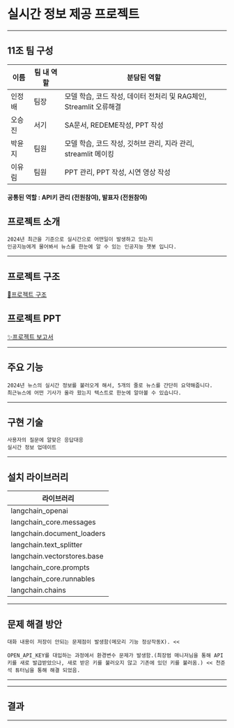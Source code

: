 # 실시간 정보 제공 프로젝트

***

## 11조 팀 구성
| 이름 | 팀 내 역할 | 분담된 역할 |
| ---------- | ---------- | ---------- |
| 인정배 | 팀장 | 모델 학습, 코드 작성, 데이터 전처리 및 RAG체인, Streamlit 오류해결 |
| 오승진 | 서기 | SA문서, REDEME작성, PPT 작성 |
| 박윤지 | 팀원 | 모델 학습, 코드 작성, 깃허브 관리, 지라 관리, streamlit 메이킹 |
| 이유림 | 팀원 | PPT 관리, PPT 작성, 시연 영상 작성 |

#### 공통된 역할 : API키 관리 (전원참여), 발표자 (전원참여)

## 프로젝트 소개
```
2024년 최근을 기준으로 실시간으로 어떤일이 발생하고 있는지
인공지능에게 물어봐서 뉴스를 한눈에 알 수 있는 인공지능 챗봇 입니다.
```
***

## 프로젝트 구조
[🔑프로젝트 구조](https://excalidraw.com/#json=QuYLlVgxDJso7_o-aGJHG,rBnzBwNOyYYGqi7i_7QJWw)
## 프로젝트 PPT
[✨프로젝트 보고서](https://docs.google.com/presentation/d/1Es9X6uiWgfBH_jLD8_vWzjJNfTw97hQ_kcZoeq4DXLA/edit#slide=id.p1)
***

## 주요 기능
```
2024년 뉴스의 실시간 정보를 불러오게 해서, 5개의 줄로 뉴스를 간단히 요약해줍니다.
최근뉴스에 어떤 기사가 올라 왔는지 텍스트로 한눈에 알아볼 수 있습니다.
```
***

## 구현 기술
```
사용자의 질문에 알맞은 응답대응
실시간 정보 업데이트
```
***

## 설치 라이브러리 
| 라이브러리 |
| ---------- |
| langchain_openai |
| langchain_core.messages |
| langchain.document_loaders |
| langchain.text_splitter |
| langchain.vectorstores.base |
| langchain_core.prompts |
| langchain_core.runnables |
| langchain.chains |
***

## 문제 해결 방안
```
대화 내용이 저장이 안되는 문제점이 발생함(메모리 기능 정상작동X). << 

OPEN_API_KEY를 대입하는 과정에서 환경변수 문제가 발생함.(최장범 매니저님을 통해 API키를 새로 발급받았으나, 새로 받은 키를 불러오지 않고 기존에 있던 키를 불러옴.) << 천준석 튜터님을 통해 해결 되었음.

```
***



***
## 결과

***

## 





